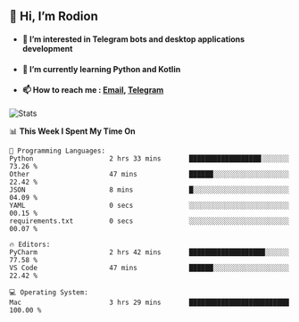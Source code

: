 ## 👋 Hi, I’m Rodion
- #### 👀 I’m interested in Telegram bots and desktop applications development
- #### 🌱 I’m currently learning Python and Kotlin
- #### 📫 How to reach me : [Email](mailto:me@lavn.ml), [Telegram](https://t.me/rodion_gudz)

![Stats](https://github-readme-stats.vercel.app/api?username=rodion-gudz&show_icons=true&theme=github_dark&hide_border=true&hide=issues&count_private=true&layout=compact)


<!--START_SECTION:waka-->
📊 **This Week I Spent My Time On** 

```text
💬 Programming Languages: 
Python                   2 hrs 33 mins       ██████████████████░░░░░░░   73.26 % 
Other                    47 mins             ██████░░░░░░░░░░░░░░░░░░░   22.42 % 
JSON                     8 mins              █░░░░░░░░░░░░░░░░░░░░░░░░   04.09 % 
YAML                     0 secs              ░░░░░░░░░░░░░░░░░░░░░░░░░   00.15 % 
requirements.txt         0 secs              ░░░░░░░░░░░░░░░░░░░░░░░░░   00.07 % 

🔥 Editors: 
PyCharm                  2 hrs 42 mins       ███████████████████░░░░░░   77.58 % 
VS Code                  47 mins             ██████░░░░░░░░░░░░░░░░░░░   22.42 % 

💻 Operating System: 
Mac                      3 hrs 29 mins       █████████████████████████   100.00 % 
```


<!--END_SECTION:waka-->

